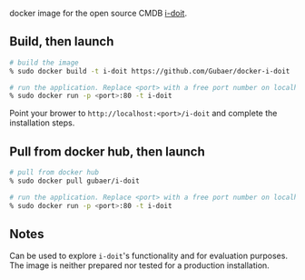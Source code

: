 docker image for the open source CMDB [i-doit](http://www.i-doit.org).

## Build, then launch

```bash
# build the image
% sudo docker build -t i-doit https://github.com/Gubaer/docker-i-doit

# run the application. Replace <port> with a free port number on localhost.
% sudo docker run -p <port>:80 -t i-doit 
```

Point your brower to `http://localhost:<port>/i-doit` and complete the installation steps.


## Pull from docker hub, then launch

```bash
# pull from docker hub
% sudo docker pull gubaer/i-doit

# run the application. Replace <port> with a free port number on localhost.
% sudo docker run -p <port>:80 -t i-doit 
```

## Notes
Can be used to explore `i-doit`'s functionality and for evaluation purposes. 
The image is neither prepared nor tested for a production installation.






